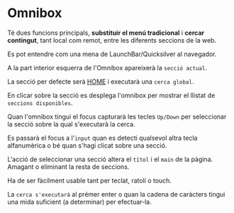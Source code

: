 # Omnibox

Té dues funcions principals, **substituir el menú tradicional** i **cercar 
contingut**, tant local com remot, entre les diferents seccions de la web.  

Es pot entendre com una mena de LaunchBar/Quicksilver al navegador.

A la part interior esquerra de l'Omnibox apareixerà la `secció actual`.

La secció per defecte serà [HOME](UX-HOME.md) i executarà una `cerca global`.

En clicar sobre la secció es desplega l'omnibox per mostrar el llistat de 
`seccions disponibles`.  

Quan l'omnibox tingui el focus capturarà les tecles `Up/Down` per seleccionar la
secció sobre la qual s'executarà la cerca.

Es passarà el focus a l'`input` quan es detecti qualsevol altra tecla alfanumèrica 
o bé quan s'hagi clicat sobre una secció. 

L'acció de seleccionar una secció altera el `títol` i el `main` de la pàgina. 
Amagant o eliminant la resta de seccions.  

Ha de ser fàcilment usable tant per teclat, ratolí o touch.

La `cerca s'executarà` al prémer enter o quan la cadena de caràcters tingui una
mida suficient (a determinar) per efectuar-la.
